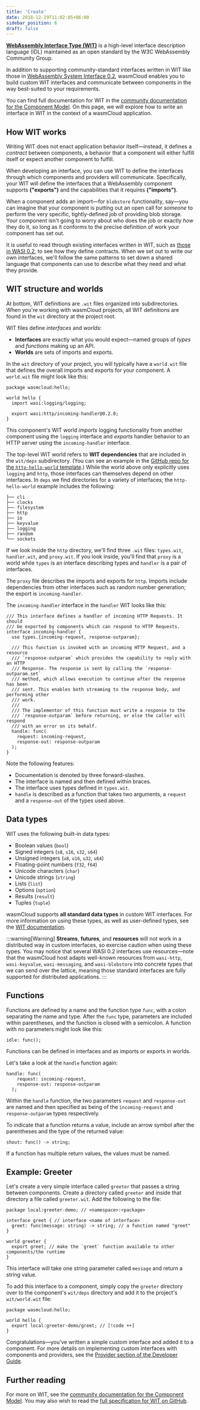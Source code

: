 ```yaml
---
title: 'Create'
date: 2018-12-29T11:02:05+06:00
sidebar_position: 6
draft: false
---
```


[**WebAssembly Interface Type (WIT)**](https://github.com/WebAssembly/component-model/blob/main/design/mvp/WIT.md) is a high-level interface description language (IDL) maintained as an open standard by the W3C WebAssembly Community Group. 

In addition to supporting community-standard interfaces written in WIT like those in [WebAssembly System Interface 0.2](https://github.com/WebAssembly/WASI/blob/main/preview2/README.md), wasmCloud enables you to build custom WIT interfaces and communicate between components in the way best-suited to your requirements. 

You can find full documentation for WIT in the [community documentation for the Component Model](https://component-model.bytecodealliance.org/design/wit.html). On this page, we will explore how to write an interface in WIT in the context of a wasmCloud application. 

## How WIT works

Writing WIT does not enact application behavior itself&mdash;instead, it defines a *contract* between components, a behavior that a component will either fulfill itself or expect another component to fulfill.  

When developing an interface, you can use WIT to define the interfaces through which components and providers will communicate. Specifically, your WIT will define the interfaces that a WebAssembly component supports **("exports")** and the capabilities that it requires **("imports")**. 

When a component adds an import&mdash;for `blobstore` functionality, say&mdash;you can imagine that your component is putting out an open call for *someone* to perform the very specific, tightly-defined job of providing blob storage. Your component isn't going to worry about who does the job or exactly *how* they do it, so long as it conforms to the precise definition of work your component has set out. 

It is useful to read through existing interfaces written in WIT, such as [those in WASI 0.2](https://github.com/WebAssembly/WASI/blob/main/preview2/README.md), to see how they define contracts. When we set out to write our own interfaces, we'll follow the same patterns to set down a shared language that components can use to describe what they need and what they provide. 

## WIT structure and worlds

At bottom, WIT definitions are `.wit` files organized into subdirectories. When you're working with wasmCloud projects, all WIT definitions are found in the `wit` directory at the project root.

WIT files define *interfaces* and *worlds*:

* **Interfaces** are exactly what you would expect&mdash;named groups of *types* and *functions* making up an API.
* **Worlds** are sets of imports and exports.

In the `wit` directory of your project, you will typically have a `world.wit` file that defines the overall imports and exports for your component. A `world.wit` file might look like this:

```wit
package wasmcloud:hello;

world hello {
  import wasi:logging/logging; 
  
  export wasi:http/incoming-handler@0.2.0;
}
```
This component's WIT world *imports* logging functionality from another component using the `logging` interface and *exports* handler behavior to an HTTP server using the `incoming-handler` interface.

The top-level WIT world refers to **WIT dependencies** that are included in the `wit/deps` subdirectory. (You can see an example in the [GitHub repo for the `http-hello-world` template](https://github.com/wasmCloud/wasmCloud/tree/main/examples/rust/components/http-hello-world/wit).) While the world above only explicitly uses `logging` and `http`, those interfaces can themselves depend on other interfaces. In `deps` we find directories for a variety of interfaces; the `http-hello-world` example includes the following:

```shell
├── cli
├── clocks
├── filesystem
├── http
├── io
├── keyvalue
├── logging
├── random
└── sockets
```

If we look inside the `http` directory, we'll find three `.wit` files: `types.wit`, `handler.wit`, and `proxy.wit`. If you look inside, you'll find that `proxy` is a world while `types` is an interface describing types and `handler` is a pair of interfaces. 

The `proxy` file describes the imports and exports for `http`. Imports include dependencies from other interfaces such as random number generation; the export is `incoming-handler`. 

The `incoming-handler` interface in the `handler` WIT looks like this:

```wit
/// This interface defines a handler of incoming HTTP Requests. It should
/// be exported by components which can respond to HTTP Requests.
interface incoming-handler {
  use types.{incoming-request, response-outparam};

  /// This function is invoked with an incoming HTTP Request, and a resource
  /// `response-outparam` which provides the capability to reply with an HTTP
  /// Response. The response is sent by calling the `response-outparam.set`
  /// method, which allows execution to continue after the response has been
  /// sent. This enables both streaming to the response body, and performing other
  /// work.
  ///
  /// The implementor of this function must write a response to the
  /// `response-outparam` before returning, or else the caller will respond
  /// with an error on its behalf.
  handle: func(
    request: incoming-request,
    response-out: response-outparam
  );
}
```
Note the following features:

* Documentation is denoted by three forward-slashes. 
* The interface is named and then defined within braces. 
* The interface uses types defined in `types.wit`.
* `handle` is described as a function that takes two arguments, a `request` and a `response-out` of the types used above.

## Data types

WIT uses the following built-in data types:

* Boolean values (`bool`)
* Signed integers (`s8`, `s16`, `s32`, `s64`)
* Unsigned integers (`u8`, `u16`, `u32`, `u64`)
* Floating-point numbers (`f32`, `f64`)
* Unicode characters (`char`)
* Unicode strings (`string`)
* Lists (`list`)
* Options (`option`)
* Results (`result`)
* Tuples (`tuple`)

wasmCloud supports **all standard data types** in custom WIT interfaces. For more information on using these types, as well as user-defined types, see the [WIT documentation](https://component-model.bytecodealliance.org/design/wit.html). 

:::warning[Warning]
**Streams**, **futures**, and **resources** will not work in a distributed way in custom interfaces, so exercise caution when using these types. You may notice that several WASI 0.2 interfaces use resources&mdash;note that the wasmCloud host adapts well-known resources from `wasi-http`, `wasi-keyvalue`, `wasi-messaging`, and `wasi-blobstore` into concrete types that we can send over the lattice, meaning those standard interfaces are fully supported for distributed applications.
:::

## Functions

Functions are defined by a name and the function type `func`, with a colon separating the name and type. After the `func` type, parameters are included within parentheses, and the function is closed with a semicolon. A function with no parameters might look like this:

```wit
idle: func();
```

Functions can be defined in interfaces and as imports or exports in worlds. 

Let's take a look at the `handle` function again:

```wit
handle: func(
    request: incoming-request,
    response-out: response-outparam
  );
```

Within the `handle` function, the two parameters `request` and `response-out` are named and then specified as being of the `incoming-request` and `response-outparam` types respectively.

To indicate that a function returns a value, include an arrow symbol after the parentheses and the type of the returned value:

```wit
shout: func() -> string;
```

If a function has multiple return values, the values must be named.

## Example: Greeter

Let's create a very simple interface called `greeter` that passes a string between components. Create a directory called `greeter` and inside that directory a file called `greeter.wit`. Add the following to the file:

```wit
package local:greeter-demo; // <namespace>:<package>

interface greet { // interface <name of interface>
  greet: func(message: string) -> string; // a function named "greet"
}

world greeter {
  export greet; // make the `greet` function available to other components/the runtime
}
```
This interface will take one string parameter called `message` and return a string value. 

To add this interface to a component, simply copy the `greeter` directory over to the component's `wit/deps` directory and add it to the project's `wit/world.wit` file:

```wit
package wasmcloud:hello;

world hello {
  export local:greeter-demo/greet; // [!code ++]
}
```
Congratulations&mdash;you've written a simple custom interface and added it to a component. For more details on implementing custom interfaces with components and providers, see the [Provider section of the Developer Guide](/docs/1.0/developer/providers/). 

## Further reading

For more on WIT, see the [community documentation for the Component Model](https://component-model.bytecodealliance.org/design/wit.html). You may also wish to read the [full specification for WIT on GitHub](https://github.com/WebAssembly/component-model/blob/main/design/mvp/WIT.md).